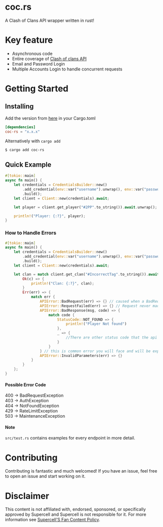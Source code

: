 # coc.rs
A Clash of Clans API wrapper written in rust!

# Key feature
- Asynchronous code
- Entire coverage of [Clash of clans API](https://developer.clashofclans.com)
- Email and Password Login
- Multiple Accounts Login to handle concurrent requests

Getting Started
================

## Installing
Add the version from [here](https://crates.io/crates/coc-rs) in your Cargo.toml
<br/>
```toml
[dependencies]
coc-rs = "x.x.x"
```

Alternatively with `cargo add`

`$ cargo add coc-rs`

## Quick Example

```rust
#[tokio::main]
async fn main() {
    let credentials = CredentialsBuilder::new()
        .add_credential(env::var("username").unwrap(), env::var("password").unwrap())
        .build();
    let client = Client::new(credentials).await;

    let player = client.get_player("#2PP".to_string()).await.unwrap();

    println!("Player: {:?}", player);
}
```

### How to Handle Errors
```rust
#[tokio::main]
async fn main() {
    let credentials = CredentialsBuilder::new()
        .add_credential(env::var("username").unwrap(), env::var("password").unwrap())
        .build();
    let client = Client::new(credentials).await;

    let clan = match client.get_clan("#IncorrectTag".to_string()).await {
        Ok(c) => {
            println!("Clan: {:?}", clan);
        }
        Err(err) => {
            match err {
                APIError::BadRequest(err) => {} // caused when a BadRequest is made, such as invalid url parameters 
                APIError::RequestFailed(err) => {} // Request never made it to the API
                APIError::BadResponse(msg, code) => {
                    match code {
                        StatusCode::NOT_FOUND => {
                            println!("Player Not found")
                        },
                        _ => {
                            //There are other status code that the api can return in case of error.
                        }
                    }
                } // this is common error you will face and will be expected to handle it almost everytime
                APIError::InvalidParameters(err) => {}
            }
        }
    };
}
```

#### Possible Error Code

400 -> BadRequestException <br/>
403 -> AuthException <br/>
404 -> NotFoundException<br/>
429 -> RateLimitException <br/>
503 -> MaintenanceException<br/>

#### Note
`src/test.rs` contains examples for every endpoint in more detail. 

# Contributing
Contributing is fantastic and much welcomed! If you have an issue, feel free to open an issue and start working on it.

# Disclaimer
This content is not affiliated with, endorsed, sponsored, or specifically
approved by Supercell and Supercell is not responsible for it.
For more information see [Supercell'S Fan Content Policy](https://www.supercell.com/fan-content-policy).
